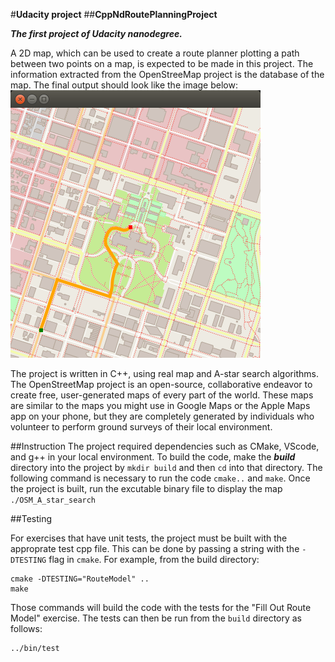 #**Udacity project**
##**CppNdRoutePlanningProject**

**_The first project of Udacity nanodegree._**

A 2D map, which can be used to create a route planner plotting a path between two points on a map, is expected to be made in this project. The information extracted from the OpenStreeMap project is the database of the map. The final output should look like the image below:
<img src="./thirdparty/imgs/map_overview.png" width="400">

The project is written in C++, using real map and A-star search algorithms. The OpenStreetMap project is an open-source, collaborative endeavor to create free, user-generated maps of every part of the world. These maps are similar to the maps you might use in Google Maps or the Apple Maps app on your phone, but they are completely generated by individuals who volunteer to perform ground surveys of their local environment.

##Instruction
The project required dependencies such as CMake, VScode, and g++ in your local environment. 
To build the code, make the **_build_** directory into the project by `mkdir build` and then `cd` into that directory. 
The following command is necessary to run the code
`cmake..` and `make`.
Once the project is built, run the excutable binary file to display the map 
`./OSM_A_star_search`

##Testing

For exercises that have unit tests, the project must be built with the approprate test cpp file. This can be done by passing a string with the `-DTESTING` flag in `cmake`. For example, from the build directory:
```
cmake -DTESTING="RouteModel" ..
make
```
Those commands will build the code with the tests for the "Fill Out Route Model" exercise. The tests can then be run from the `build` directory as follows:
```
../bin/test
```

